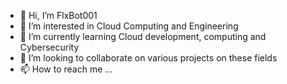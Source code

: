 - 👋 Hi, I’m FlxBot001
- 👀 I’m interested in Cloud Computing and Engineering
- 🌱 I’m currently learning Cloud development, computing and Cybersecurity 
- 💞️ I’m looking to collaborate on various projects on these fields
- 📫 How to reach me ...

<!---
Djing254/Djing254 is a ✨ special ✨ repository because its `README.md` (this file) appears on your GitHub profile.
You can click the Preview link to take a look at your changes.
--->
